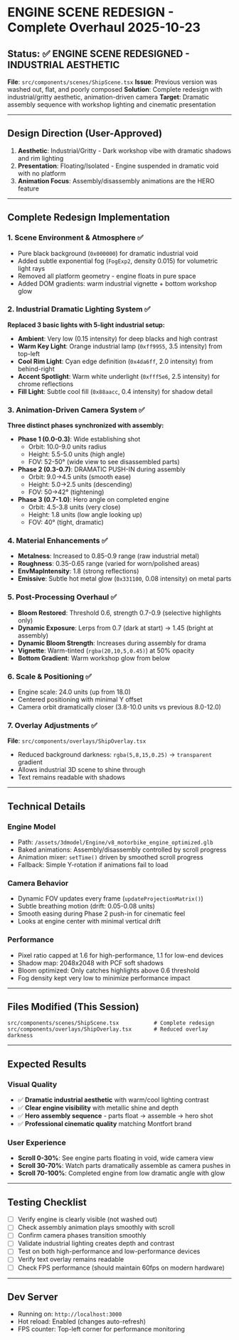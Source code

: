# ENGINE SCENE REDESIGN - Complete Overhaul 2025-10-23

## Status: ✅ ENGINE SCENE REDESIGNED - INDUSTRIAL AESTHETIC

**File**: `src/components/scenes/ShipScene.tsx`
**Issue**: Previous version was washed out, flat, and poorly composed
**Solution**: Complete redesign with industrial/gritty aesthetic, animation-driven camera
**Target**: Dramatic assembly sequence with workshop lighting and cinematic presentation

---

## Design Direction (User-Approved)
1. **Aesthetic**: Industrial/Gritty - Dark workshop vibe with dramatic shadows and rim lighting
2. **Presentation**: Floating/Isolated - Engine suspended in dramatic void with no platform
3. **Animation Focus**: Assembly/disassembly animations are the HERO feature

---

## Complete Redesign Implementation

### 1. Scene Environment & Atmosphere ✅
- Pure black background (`0x000000`) for dramatic industrial void
- Added subtle exponential fog (`FogExp2`, density 0.015) for volumetric light rays
- Removed all platform geometry - engine floats in pure space
- Added DOM gradients: warm industrial vignette + bottom workshop glow

### 2. Industrial Dramatic Lighting System ✅
**Replaced 3 basic lights with 5-light industrial setup:**
- **Ambient**: Very low (0.15 intensity) for deep blacks and high contrast
- **Warm Key Light**: Orange industrial lamp (`0xff9955`, 3.5 intensity) from top-left
- **Cool Rim Light**: Cyan edge definition (`0x4da6ff`, 2.0 intensity) from behind-right
- **Accent Spotlight**: Warm white underlight (`0xfff5e6`, 2.5 intensity) for chrome reflections
- **Fill Light**: Subtle cool fill (`0x88aacc`, 0.4 intensity) for shadow detail

### 3. Animation-Driven Camera System ✅
**Three distinct phases synchronized with assembly:**
- **Phase 1 (0.0-0.3)**: Wide establishing shot
  - Orbit: 10.0-9.0 units radius
  - Height: 5.5-5.0 units (high angle)
  - FOV: 52-50° (wide view to see disassembled parts)
- **Phase 2 (0.3-0.7)**: DRAMATIC PUSH-IN during assembly
  - Orbit: 9.0→4.5 units (smooth ease)
  - Height: 5.0→2.5 units (descending)
  - FOV: 50→42° (tightening)
- **Phase 3 (0.7-1.0)**: Hero angle on completed engine
  - Orbit: 4.5-3.8 units (very close)
  - Height: 1.8 units (low angle looking up)
  - FOV: 40° (tight, dramatic)

### 4. Material Enhancements ✅
- **Metalness**: Increased to 0.85-0.9 range (raw industrial metal)
- **Roughness**: 0.35-0.65 range (varied for worn/polished areas)
- **EnvMapIntensity**: 1.8 (strong reflections)
- **Emissive**: Subtle hot metal glow (`0x331100`, 0.08 intensity) on metal parts

### 5. Post-Processing Overhaul ✅
- **Bloom Restored**: Threshold 0.6, strength 0.7-0.9 (selective highlights only)
- **Dynamic Exposure**: Lerps from 0.7 (dark at start) → 1.45 (bright at assembly)
- **Dynamic Bloom Strength**: Increases during assembly for drama
- **Vignette**: Warm-tinted (`rgba(20,10,5,0.45)`) at 50% opacity
- **Bottom Gradient**: Warm workshop glow from below

### 6. Scale & Positioning ✅
- Engine scale: 24.0 units (up from 18.0)
- Centered positioning with minimal Y offset
- Camera orbit dramatically closer (3.8-10.0 units vs previous 8.0-12.0)

### 7. Overlay Adjustments ✅
**File**: `src/components/overlays/ShipOverlay.tsx`
- Reduced background darkness: `rgba(5,8,15,0.25)` → `transparent` gradient
- Allows industrial 3D scene to shine through
- Text remains readable with shadows

---

## Technical Details

### Engine Model
- Path: `/assets/3dmodel/Engine/v8_motorbike_engine_optimized.glb`
- Baked animations: Assembly/disassembly controlled by scroll progress
- Animation mixer: `setTime()` driven by smoothed scroll progress
- Fallback: Simple Y-rotation if animations fail to load

### Camera Behavior
- Dynamic FOV updates every frame (`updateProjectionMatrix()`)
- Subtle breathing motion (drift: 0.05-0.08 units)
- Smooth easing during Phase 2 push-in for cinematic feel
- Looks at engine center with minimal vertical drift

### Performance
- Pixel ratio capped at 1.6 for high-performance, 1.1 for low-end devices
- Shadow map: 2048x2048 with PCF soft shadows
- Bloom optimized: Only catches highlights above 0.6 threshold
- Fog density kept very low to minimize performance impact

---

## Files Modified (This Session)
```
src/components/scenes/ShipScene.tsx           # Complete redesign
src/components/overlays/ShipOverlay.tsx       # Reduced overlay darkness
```

---

## Expected Results

### Visual Quality
- ✅ **Dramatic industrial aesthetic** with warm/cool lighting contrast
- ✅ **Clear engine visibility** with metallic shine and depth
- ✅ **Hero assembly sequence** - parts float → assemble → hero shot
- ✅ **Professional cinematic quality** matching Montfort brand

### User Experience
- **Scroll 0-30%**: See engine parts floating in void, wide camera view
- **Scroll 30-70%**: Watch parts dramatically assemble as camera pushes in
- **Scroll 70-100%**: Completed engine from low dramatic angle with glow

---

## Testing Checklist
- [ ] Verify engine is clearly visible (not washed out)
- [ ] Check assembly animation plays smoothly with scroll
- [ ] Confirm camera phases transition smoothly
- [ ] Validate industrial lighting creates depth and contrast
- [ ] Test on both high-performance and low-performance devices
- [ ] Verify text overlay remains readable
- [ ] Check FPS performance (should maintain 60fps on modern hardware)

---

## Dev Server
- Running on: `http://localhost:3000`
- Hot reload: Enabled (changes auto-refresh)
- FPS counter: Top-left corner for performance monitoring
